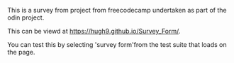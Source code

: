 This is a survey from project from freecodecamp undertaken as part of the odin project.

This can be viewd at https://hugh9.github.io/Survey_Form/.

You can test this by selecting 'survey form'from the test suite that loads on the page.